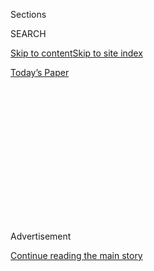 <div id="app">

<div>

<div>

<div>

<div class="NYTAppHideMasthead css-1q2w90k e1suatyy0">

<div class="section css-ui9rw0 e1suatyy2">

<div class="css-eph4ug er09x8g0">

<div class="css-6n7j50">

</div>

<span class="css-1dv1kvn">Sections</span>

<div class="css-10488qs">

<span class="css-1dv1kvn">SEARCH</span>

</div>

[Skip to content](#site-content)[Skip to site index](#site-index)

</div>

<div class="css-10698na e1huz5gh0">

</div>

</div>

<div id="masthead-bar-one" class="section hasLinks css-15hmgas e1csuq9d3">

<div class="css-uqyvli e1csuq9d0">

</div>

<div class="css-1uqjmks e1csuq9d1">

</div>

<div class="css-9e9ivx">

[](https://myaccount.nytimes.com/auth/login?response_type=cookie&client_id=vi)

</div>

<div class="css-1bvtpon e1csuq9d2">

[Today’s Paper](https://www.nytimes.com/section/todayspaper)

</div>

</div>

</div>

</div>

<div data-aria-hidden="false">

<div id="site-content" role="main">

<div>

<div class="css-1aor85t" style="opacity:0.000000001;z-index:-1;visibility:hidden">

<div class="css-1hqnpie">

<div class="css-epjblv">

<span class="css-17xtcya">[Opinion](/section/opinion)</span><span class="css-x15j1o">|</span><span class="css-fwqvlz">The
Revenge of the Trump Tattletales</span>

</div>

<div class="css-k008qs">

<div class="css-1iwv8en">

<span class="css-18z7m18"></span>

<div>

</div>

</div>

<span class="css-1n6z4y">https://nyti.ms/2BjLEXr</span>

<div class="css-1705lsu">

<div class="css-4xjgmj">

<div class="css-4skfbu" role="toolbar" data-aria-label="Social Media Share buttons, Save button, and Comments Panel with current comment count" data-testid="share-tools">

  - 
  - 
  - 
  - 
    
    <div class="css-6n7j50">
    
    </div>

  - 

</div>

</div>

</div>

</div>

</div>

</div>

<div id="NYT_TOP_BANNER_REGION" class="css-13pd83m">

</div>

<div id="top-wrapper" class="css-1sy8kpn">

<div id="top-slug" class="css-l9onyx">

Advertisement

</div>

[Continue reading the main story](#after-top)

<div class="ad top-wrapper" style="text-align:center;height:100%;display:block;min-height:250px">

<div id="top" class="place-ad" data-position="top" data-size-key="top">

</div>

</div>

<div id="after-top">

</div>

</div>

<div>

<div class="css-v5btjw etb61u70">

<div class="css-v05ibm etb61u71">

[Opinion](/section/opinion)

</div>

</div>

<div id="sponsor-wrapper" class="css-1hyfx7x">

<div id="sponsor-slug" class="css-19vbshk">

Supported by

</div>

[Continue reading the main story](#after-sponsor)

<div id="sponsor" class="ad sponsor-wrapper" style="text-align:center;height:100%;display:block">

</div>

<div id="after-sponsor">

</div>

</div>

<div class="css-186x18t">

</div>

<div class="css-1vkm6nb ehdk2mb0">

# The Revenge of the Trump Tattletales

</div>

Keep your friends close and your enemies away from book publishers.

<div class="css-18e8msd">

<div class="css-vp77d3 epjyd6m0">

<div class="css-1p10dcb ey68jwv0" data-aria-hidden="true">

[![Frank
Bruni](https://static01.nyt.com/images/2018/04/03/opinion/frank-bruni/frank-bruni-thumbLarge.png
"Frank Bruni")](https://www.nytimes.com/by/frank-bruni)

</div>

<div class="css-1baulvz">

By [<span class="css-1baulvz last-byline" itemprop="name">Frank
Bruni</span>](https://www.nytimes.com/by/frank-bruni)

<div class="css-8atqhb">

Opinion Columnist

</div>

</div>

</div>

  - June 17, 2020

  - 
    
    <div class="css-4xjgmj">
    
    <div class="css-pvvomx" role="toolbar" data-aria-label="Social Media Share buttons, Save button, and Comments Panel with current comment count" data-testid="share-tools">
    
      - 
      - 
      - 
      - 
        
        <div class="css-6n7j50">
        
        </div>
    
      - 
    
    </div>
    
    </div>

</div>

<div class="css-79elbk" data-testid="photoviewer-wrapper">

<div class="css-z3e15g" data-testid="photoviewer-wrapper-hidden">

</div>

<div class="css-1a48zt4 ehw59r15" data-testid="photoviewer-children">

![<span class="css-16f3y1r e13ogyst0" data-aria-hidden="true">President
Trump at the White House on
Tuesday.</span><span class="css-cnj6d5 e1z0qqy90" itemprop="copyrightHolder"><span class="css-1ly73wi e1tej78p0">Credit...</span><span><span>Doug
Mills/The New York
Times</span></span></span>](https://static01.nyt.com/images/2020/06/17/opinion/17bruninews/merlin_173591958_6d8b3259-bf06-4dd5-be5d-6d42be36355b-articleLarge.jpg?quality=75&auto=webp&disable=upscale)

</div>

</div>

<div class="css-mdjrty">

[阅读简体中文版](https://cn.nytimes.com/opinion/20200622/trump-mary-book/ "Read in Simplified Chinese")[閱讀繁體中文版](https://cn.nytimes.com/opinion/20200622/trump-mary-book/zh-hant/ "Read in Traditional Chinese")

</div>

</div>

<div class="section meteredContent css-1r7ky0e" name="articleBody" itemprop="articleBody">

<div class="audioFigureHeading">

### Listen to This Op-Ed

<span class="css-16qbtva">Audio Recording by Audm</span>

</div>

<div class="css-qe9gm7">

<div>

</div>

</div>

<div class="css-1fanzo5 StoryBodyCompanionColumn">

<div class="css-53u6y8">

*To hear more audio stories from publishers like The New York Times,
download*
[**](https://www.audm.com/?utm_source=nytmag&utm_medium=embed&utm_campaign=left_behind_draper)
[*Audm for iPhone or
Android*](https://www.audm.com/?utm_source=nytopinion&utm_medium=embed&utm_campaign=revenge_trump_tattletales)*.*

*This article is part of Frank Bruni’s free newsletter. You can* [*sign
up here*](https://www.nytimes.com/newsletters/frank-bruni) *to receive
it every Wednesday.*

Beware the number of enemies you make, and pray to God they don’t have
literary agents.

That’s a lesson President Trump never learned. But he’ll be schooled
anew in late July, the scheduled publication date for a book by his
niece, [Mary
Trump](https://www.nytimes.com/2020/07/01/us/politics/mary-trump-book-lawsuit.html).
Spoiler alert: She’s not defending the honor of a misunderstood uncle.
She’s reportedly plunging a dagger into him, though its lethalness is
unclear. It’s not as if she had an Ivanka-grade seat to the circus of
his life.

John Bolton had an excellent, if briefly occupied, perch as the third of
Trump’s four national security advisers so far. That’s surely why he
makes the president so nervous. Trump and his flunkies are raging about
and [suing to
delay](https://www.nytimes.com/2020/06/16/us/politics/john-bolton-book-publication.html)
distribution of Bolton’s book, “[The Room Where It
Happened](https://www.nytimes.com/2020/06/17/books/review-room-where-it-happened-john-bolton-memoir.html),”
set for release early next week. (“He’s broken the law,” Trump [fumed on
Monday](https://abcnews.go.com/Politics/note-trumps-threats-boost-boltons-book/story?id=71259356),
referring to the administration’s claims that Bolton is trafficking in
classified information. “I would think that he would have criminal
problems.”) But Martha Raddatz of ABC News has [done a long
interview](https://deadline.com/2020/06/john-bolton-abc-news-donald-trump-martha-raddatz-1202959216/)
with Bolton to be aired on Sunday. One way or another, the truth will
come out.

Then again, the truth was never in. While most presidential
administrations leak like kitchen faucets — or at worst, garden hoses —
Trump’s leaks like Niagara Falls, as many unflattering books and much
unsparing journalism have already shown. And while most presidential
administrations have a few embittered exiles, Trump’s has a teeming
diaspora of disgusted refugees, many of whom tattled as soon as they
fled, either on the record or in whispers to reporters.

</div>

</div>

<div class="css-1fanzo5 StoryBodyCompanionColumn">

<div class="css-53u6y8">

But many others have yet to spill the beans, at least not every last
lima, pinto and garbanzo, and I think we’re on the cusp of a bean
buffet. As Trump grows even meaner and more erratic and as the election
nears, the impulse to expose him will intensify. It could be what
topples him.

In addition to the books I mentioned and [a rumored
tell-all](https://www.thedailybeast.com/michael-cohen-is-writing-a-secret-tell-all-to-spill-the-beans-on-trump)
by the Trump fixer Michael Cohen, there’s the [recent
denunciation](https://www.theatlantic.com/politics/archive/2020/06/james-mattis-denounces-trump-protests-militarization/612640/)
of the president in The Atlantic by Gen. James Mattis, his former
defense secretary, who had previously taken such pride in holding his
tongue.

It [was
seconded](https://www.cbsnews.com/news/john-kelly-trump-military-force-agrees-with-mattis/)
— sort of — by Gen. John Kelly, Trump’s former chief of staff, who
clearly has more to say and may well say it between now and November. As
I noted [in a previous
column](https://www.nytimes.com/2020/06/15/opinion/trump-military.html),
the two belong to an array of current and former military leaders who,
in an extraordinary break with tradition, have taken public issue with a
sitting president, venting their disapproval of Trump.

But there’s no reason to believe that this revolt will be confined to
men and women in uniform. Trump has incensed and alarmed officials and
staffers in all kinds of institutions and all corners of the government.
He has burned through personnel like a pyromaniac.

</div>

</div>

<div class="css-1fanzo5 StoryBodyCompanionColumn">

<div class="css-53u6y8">

And that’s just over the three and a half years of his presidency. His
path to it is strewn with [betrayed business
associates](https://www.wsj.com/articles/donald-trumps-business-plan-left-a-trail-of-unpaid-bills-1465504454),
duped clients, ditched friends and estranged family members. Their
reticence, to the extent that they practiced it, has always existed in
proportion to his potency. The weaker he seems to become, the chattier
they’re likely to be. Revenge is a dish best served on CNN.

</div>

</div>

<div>

</div>

<div class="css-1fanzo5 StoryBodyCompanionColumn">

<div class="css-53u6y8">

I’m wondering if there’s another Anthony Scaramucci out there, a
post-Mooch snitch. I’m wondering about diplomats who might jettison
their last scraps of discretion.

I’m wondering what H.R. McMaster, Trump’s second national security
adviser, has to say. I’m wondering what Rex Tillerson, his first
secretary of state, hasn’t said yet. Neither strikes me as a figure so
partisan that he feels compelled to prop up whoever happens to be
leading the Republican Party, including a twisted tyrant like Trump.
Neither has [the Faustian
stench](https://www.nytimes.com/2019/10/05/opinion/sunday/pompeo-trump.html)
of a Bill Barr, a Mike Pompeo, a Nikki Haley.

But those are just the names we recognize, the associates who are on our
radar. Trump’s niece wasn’t. At this point his detractors are so legion
that there’s no way for him and his unscrupulous sentries to head all of
them off at the pass. They’re like a zombie apocalypse, lurching
straight for the White House.

Yes, I know, Trump has survived the display of piles of his dirty
laundry before, readily recasts unethical behavior as boldness and
blithely dismisses horror over his antics as the last gasps of a
faltering establishment. In the context of his brand, [the title of Mary
Trump’s
book](https://www.nytimes.com/2020/06/15/books/mary-trump-book.html),
“Too Much and Never Enough,” is less affront than affirmation. It
sounds like a James Bond movie. (The subtitle, “How My Family Created
the World’s Most Dangerous Man,” sounds more like a “Frankenstein”
remake.)

But there comes a tipping point when the people who saw you up close and
cringe at the memory cannot be shrugged off. And for Uncle Donald, it
may fast be arriving.

*I invite you to sign up for my free* [*weekly email
newsletter*](https://www.nytimes.com/newsletters/frank-bruni)*. You can
follow me on Twitter
(*[*@FrankBruni*](https://twitter.com/FrankBruni)*).*

*Listen to* [*“The Argument”
podcast*](https://www.nytimes.com/column/the-argument) *every Thursday
morning, with Ross Douthat, Michelle Goldberg and me.*

</div>

</div>

</div>

<div>

</div>

<div>

</div>

<div>

</div>

<div>

<div id="bottom-wrapper" class="css-1ede5it">

<div id="bottom-slug" class="css-l9onyx">

Advertisement

</div>

[Continue reading the main story](#after-bottom)

<div id="bottom" class="ad bottom-wrapper" style="text-align:center;height:100%;display:block;min-height:90px">

</div>

<div id="after-bottom">

</div>

</div>

</div>

</div>

</div>

## Site Index

<div>

</div>

## Site Information Navigation

  - [© <span>2020</span> <span>The New York Times
    Company</span>](https://help.nytimes.com/hc/en-us/articles/115014792127-Copyright-notice)

<!-- end list -->

  - [NYTCo](https://www.nytco.com/)
  - [Contact
    Us](https://help.nytimes.com/hc/en-us/articles/115015385887-Contact-Us)
  - [Work with us](https://www.nytco.com/careers/)
  - [Advertise](https://nytmediakit.com/)
  - [T Brand Studio](http://www.tbrandstudio.com/)
  - [Your Ad
    Choices](https://www.nytimes.com/privacy/cookie-policy#how-do-i-manage-trackers)
  - [Privacy](https://www.nytimes.com/privacy)
  - [Terms of
    Service](https://help.nytimes.com/hc/en-us/articles/115014893428-Terms-of-service)
  - [Terms of
    Sale](https://help.nytimes.com/hc/en-us/articles/115014893968-Terms-of-sale)
  - [Site Map](https://spiderbites.nytimes.com)
  - [Help](https://help.nytimes.com/hc/en-us)
  - [Subscriptions](https://www.nytimes.com/subscription?campaignId=37WXW)

</div>

</div>

</div>

</div>
